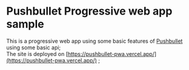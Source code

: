 # Pushbullet Progressive web app sample

This is a progressive web app using some basic features of  [Pushbullet](https://www.pushbullet.com/) using some basic api;  
The site is deployed on [https://pushbullet-pwa.vercel.app/](https://pushbullet-pwa.vercel.app/) ;

